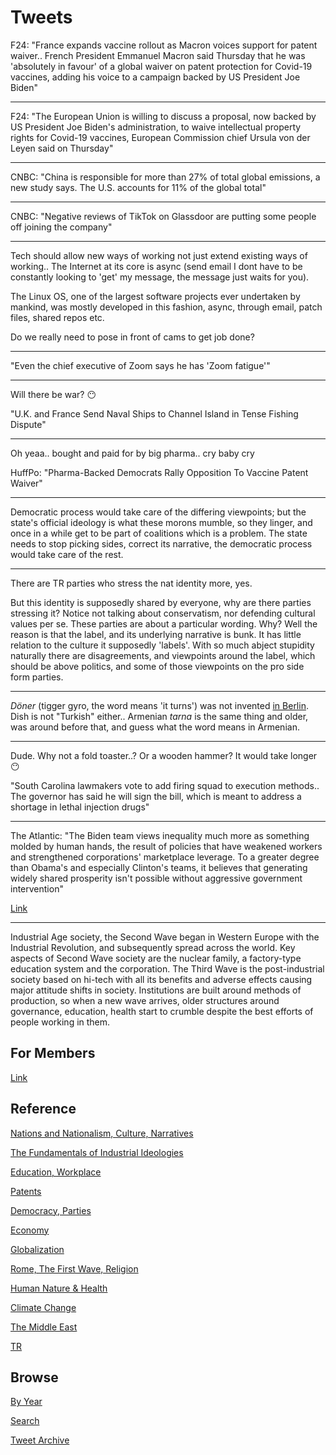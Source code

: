 # Tweets


F24: "France expands vaccine rollout as Macron voices support for
patent waiver.. French President Emmanuel Macron said Thursday that he
was 'absolutely in favour' of a global waiver on patent protection for
Covid-19 vaccines, adding his voice to a campaign backed by US
President Joe Biden"

---

F24: "The European Union is willing to discuss a proposal, now backed
by US President Joe Biden's administration, to waive intellectual
property rights for Covid-19 vaccines, European Commission chief
Ursula von der Leyen said on Thursday"

---

CNBC: "China is responsible for more than 27% of total global
emissions, a new study says. The U.S. accounts for 11% of the global
total"

---

CNBC: "Negative reviews of TikTok on Glassdoor are putting some people
off joining the company"

---

Tech should allow new ways of working not just extend existing ways of
working.. The Internet at its core is async (send email I dont have to
be constantly looking to 'get' my message, the message just waits for
you).

The Linux OS, one of the largest software projects ever undertaken by
mankind, was mostly developed in this fashion, async, through email,
patch files, shared repos etc.

Do we really need to pose in front of cams to get job done?

---

"Even the chief executive of Zoom says he has 'Zoom fatigue'"

---

Will there be war? 😶

"U.K. and France Send Naval Ships to Channel Island in Tense Fishing Dispute"

---

Oh yeaa.. bought and paid for by big pharma.. cry baby cry

HuffPo: "Pharma-Backed Democrats Rally Opposition To Vaccine Patent Waiver"

---

Democratic process would take care of the differing viewpoints; but
the state's official ideology is what these morons mumble, so they
linger, and once in a while get to be part of coalitions which is a
problem. The state needs to stop picking sides, correct its narrative,
the democratic process would take care of the rest.

---

There are TR parties who stress the nat identity more, yes.

But this identity is supposedly shared by everyone, why are there
parties stressing it? Notice not talking about conservatism, nor
defending cultural values per se. These parties are about a particular
wording. Why? Well the reason is that the label, and its underlying
narrative is bunk. It has little relation to the culture it supposedly
'labels'. With so much abject stupidity naturally there are
disagreements, and viewpoints around the label, which should be above
politics, and some of those viewpoints on the pro side form parties.

---

*Döner* (tigger gyro, the word means 'it turns') was not invented
[in Berlin](2013/12/inventions-of-kebabic-kind.md). Dish is not "Turkish"
either.. Armenian *tarna* is the same thing and older, was around
before that, and guess what the word means in Armenian.

---

Dude. Why not a fold toaster..? Or a wooden hammer? It would take longer 😶

"South Carolina lawmakers vote to add firing squad to execution
methods.. The governor has said he will sign the bill, which is meant
to address a shortage in lethal injection drugs"

---

The Atlantic: "The Biden team views inequality much more as something
molded by human hands, the result of policies that have weakened
workers and strengthened corporations' marketplace leverage. To a
greater degree than Obama's and especially Clinton's teams, it
believes that generating widely shared prosperity isn't possible
without aggressive government intervention"

[Link](https://www.theatlantic.com/politics/archive/2021/05/biden-economy-inflation-yellen/618816/)

---

Industrial Age society, the Second Wave began in Western Europe with
the Industrial Revolution, and subsequently spread across the
world. Key aspects of Second Wave society are the nuclear family, a
factory-type education system and the corporation. The Third Wave is
the post-industrial society based on hi-tech with all its benefits and
adverse effects causing major attitude shifts in society. Institutions
are built around methods of production, so when a new wave arrives,
older structures around governance, education, health start to crumble
despite the best efforts of people working in them.

## For Members

[Link](https://thirdwave-members.herokuapp.com)

## Reference

[Nations and Nationalism, Culture, Narratives](/2013/02/nations-and-nationalism.md)

[The Fundamentals of Industrial Ideologies](/2011/04/fundamentals-of-industrial-ideologies.md)

[Education, Workplace](2017/09/education-workplace.md)

[Patents](/2018/09/patents.md)

[Democracy, Parties](/2016/11/democracy.md)

[Economy](/2018/05/economy.md)

[Globalization](/2018/09/globalization.md)

[Rome, The First Wave, Religion](/2017/12/rome.md)

[Human Nature & Health](/2020/07/human-nature.md)

[Climate Change](/2018/12/climate.md)

[The Middle East](/2019/07/middleeast.md)

[TR](../tr)

## Browse

[By Year](years.md)

[Search](search.html)

[Tweet Archive](/tweets/README.md)



